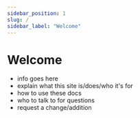 ```yaml
---
sidebar_position: 1
slug: /
sidebar_label: "Welcome"
---
```


# Welcome

- info goes here
- explain what this site is/does/who it's for
- how to use these docs
- who to talk to for questions
- request a change/addition
